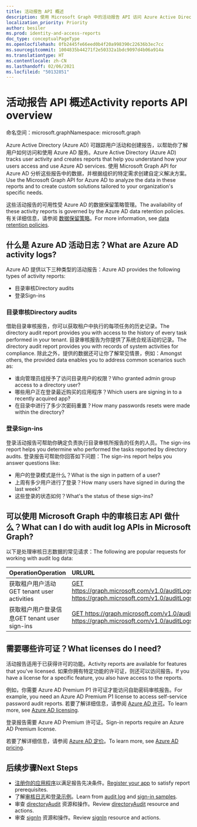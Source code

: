 ```yaml
---
title: 活动报告 API 概述
description: 使用 Microsoft Graph 中的活动报告 API 访问 Azure Active Directory 创建的报告，跟踪租户中的用户活动。
localization_priority: Priority
author: besiler
ms.prod: identity-and-access-reports
doc_type: conceptualPageType
ms.openlocfilehash: 0fb2445fe66eed0b4f20a998390c22636b3ec7cc
ms.sourcegitcommit: 1004835b44271f2e50332a1bdc9097d4b06a914a
ms.translationtype: HT
ms.contentlocale: zh-CN
ms.lasthandoff: 02/06/2021
ms.locfileid: "50132851"
---
```

# <a name="activity-reports-api-overview"></a><span data-ttu-id="3ad3d-103">活动报告 API 概述</span><span class="sxs-lookup"><span data-stu-id="3ad3d-103">Activity reports API overview</span></span>

<span data-ttu-id="3ad3d-104">命名空间：microsoft.graph</span><span class="sxs-lookup"><span data-stu-id="3ad3d-104">Namespace: microsoft.graph</span></span>

<span data-ttu-id="3ad3d-105">Azure Active Directory (Azure AD) 可跟踪用户活动和创建报告，以帮助你了解用户如何访问和使用 Azure AD 服务。</span><span class="sxs-lookup"><span data-stu-id="3ad3d-105">Azure Active Directory (Azure AD) tracks user activity and creates reports that help you understand how your users access and use Azure AD services.</span></span> <span data-ttu-id="3ad3d-106">使用 Microsoft Graph API for Azure AD 分析这些报告中的数据，并根据组织的特定需求创建自定义解决方案。</span><span class="sxs-lookup"><span data-stu-id="3ad3d-106">Use the Microsoft Graph API for Azure AD to analyze the data in these reports and to create custom solutions tailored to your organization's specific needs.</span></span>

<span data-ttu-id="3ad3d-107">这些活动报告的可用性受 Azure AD 的数据保留策略管理。</span><span class="sxs-lookup"><span data-stu-id="3ad3d-107">The availability of these activity reports is governed by the Azure AD data retention policies.</span></span> <span data-ttu-id="3ad3d-108">有关详细信息，请参阅 [数据保留策略](https://docs.microsoft.com/azure/active-directory/reports-monitoring/reference-reports-data-retention#how-long-does-azure-ad-store-the-data)。</span><span class="sxs-lookup"><span data-stu-id="3ad3d-108">For more information, see [data retention policies](https://docs.microsoft.com/azure/active-directory/reports-monitoring/reference-reports-data-retention#how-long-does-azure-ad-store-the-data).</span></span>

## <a name="what-are-azure-ad-activity-logs"></a><span data-ttu-id="3ad3d-109">什么是 Azure AD 活动日志？</span><span class="sxs-lookup"><span data-stu-id="3ad3d-109">What are Azure AD activity logs?</span></span>

<span data-ttu-id="3ad3d-110">Azure AD 提供以下三种类型的活动报告：</span><span class="sxs-lookup"><span data-stu-id="3ad3d-110">Azure AD provides the following types of activity reports:</span></span>

- <span data-ttu-id="3ad3d-111">目录审核</span><span class="sxs-lookup"><span data-stu-id="3ad3d-111">Directory audits</span></span>
- <span data-ttu-id="3ad3d-112">登录</span><span class="sxs-lookup"><span data-stu-id="3ad3d-112">Sign-ins</span></span>

### <a name="directory-audits"></a><span data-ttu-id="3ad3d-113">目录审核</span><span class="sxs-lookup"><span data-stu-id="3ad3d-113">Directory audits</span></span>

<span data-ttu-id="3ad3d-114">借助目录审核报告，你可以获取租户中执行的每项任务的历史记录。</span><span class="sxs-lookup"><span data-stu-id="3ad3d-114">The directory audit report provides you with access to the history of every task performed in your tenant.</span></span> <span data-ttu-id="3ad3d-115">目录审核报告为你提供了系统合规活动的记录。</span><span class="sxs-lookup"><span data-stu-id="3ad3d-115">The directory audit report provides you with records of system activities for compliance.</span></span> <span data-ttu-id="3ad3d-116">除此之外，提供的数据还可让你了解常见情景，例如：</span><span class="sxs-lookup"><span data-stu-id="3ad3d-116">Amongst others, the provided data enables you to address common scenarios such as:</span></span>

- <span data-ttu-id="3ad3d-117">谁向管理员组授予了访问目录用户的权限？</span><span class="sxs-lookup"><span data-stu-id="3ad3d-117">Who granted admin group access to a directory user?</span></span>
- <span data-ttu-id="3ad3d-118">哪些用户正在登录最近购买的应用程序？</span><span class="sxs-lookup"><span data-stu-id="3ad3d-118">Which users are signing in to a recently acquired app?</span></span>
- <span data-ttu-id="3ad3d-119">在目录中进行了多少次密码重置？</span><span class="sxs-lookup"><span data-stu-id="3ad3d-119">How many passwords resets were made within the directory?</span></span>

### <a name="sign-ins"></a><span data-ttu-id="3ad3d-120">登录</span><span class="sxs-lookup"><span data-stu-id="3ad3d-120">Sign-ins</span></span>

<span data-ttu-id="3ad3d-121">登录活动报告可帮助你确定负责执行目录审核所报告的任务的人员。</span><span class="sxs-lookup"><span data-stu-id="3ad3d-121">The sign-ins report helps you determine who performed the tasks reported by directory audits.</span></span> <span data-ttu-id="3ad3d-122">登录报告可帮助你回答如下问题：</span><span class="sxs-lookup"><span data-stu-id="3ad3d-122">The sign-ins report helps you answer questions like:</span></span>

- <span data-ttu-id="3ad3d-123">用户的登录模式是什么？</span><span class="sxs-lookup"><span data-stu-id="3ad3d-123">What is the sign in pattern of a user?</span></span>
- <span data-ttu-id="3ad3d-124">上周有多少用户进行了登录？</span><span class="sxs-lookup"><span data-stu-id="3ad3d-124">How many users have signed in during the last week?</span></span>
- <span data-ttu-id="3ad3d-125">这些登录的状态如何？</span><span class="sxs-lookup"><span data-stu-id="3ad3d-125">What's the status of these sign-ins?</span></span>

## <a name="what-can-i-do-with-audit-log-apis-in-microsoft-graph"></a><span data-ttu-id="3ad3d-126">可以使用 Microsoft Graph 中的审核日志 API 做什么？</span><span class="sxs-lookup"><span data-stu-id="3ad3d-126">What can I do with audit log APIs in Microsoft Graph?</span></span>

<span data-ttu-id="3ad3d-127">以下是处理审核日志数据的常见请求：</span><span class="sxs-lookup"><span data-stu-id="3ad3d-127">The following are popular requests for working with audit log data:</span></span>

<span data-ttu-id="3ad3d-128">Operation</span><span class="sxs-lookup"><span data-stu-id="3ad3d-128">Operation</span></span> | <span data-ttu-id="3ad3d-129">URL</span><span class="sxs-lookup"><span data-stu-id="3ad3d-129">URL</span></span>
:----------|:----
<span data-ttu-id="3ad3d-130">获取租户用户活动</span><span class="sxs-lookup"><span data-stu-id="3ad3d-130">GET tenant user activities</span></span> | [<span data-ttu-id="3ad3d-131">GET https://graph.microsoft.com/v1.0/auditLogs/directoryAudits</span><span class="sxs-lookup"><span data-stu-id="3ad3d-131">GET https://graph.microsoft.com/v1.0/auditLogs/directoryAudits</span></span>](https://developer.microsoft.com/graph/graph-explorer?request=auditLogs/directoryAudits&version=v1.0)
<span data-ttu-id="3ad3d-132">获取租户用户登录信息</span><span class="sxs-lookup"><span data-stu-id="3ad3d-132">GET tenant user sign-ins</span></span> | [<span data-ttu-id="3ad3d-133">GET https://graph.microsoft.com/v1.0/auditLogs/signIns</span><span class="sxs-lookup"><span data-stu-id="3ad3d-133">GET https://graph.microsoft.com/v1.0/auditLogs/signIns</span></span>](https://developer.microsoft.com/graph/graph-explorer?request=auditLogs/signIns&version=v1.0)

## <a name="what-licenses-do-i-need"></a><span data-ttu-id="3ad3d-134">需要哪些许可证？</span><span class="sxs-lookup"><span data-stu-id="3ad3d-134">What licenses do I need?</span></span>

<span data-ttu-id="3ad3d-135">活动报告适用于已获得许可的功能。</span><span class="sxs-lookup"><span data-stu-id="3ad3d-135">Activity reports are available for features that you've licensed.</span></span> <span data-ttu-id="3ad3d-136">如果你拥有特定功能的许可证，则还可以访问报告。</span><span class="sxs-lookup"><span data-stu-id="3ad3d-136">If you have a license for a specific feature, you also have access to the reports.</span></span>

<span data-ttu-id="3ad3d-137">例如，你需要 Azure AD Premium P1 许可证才能访问自助密码审核报告。</span><span class="sxs-lookup"><span data-stu-id="3ad3d-137">For example, you need an Azure AD Premium P1 license to access self-service password audit reports.</span></span>  <span data-ttu-id="3ad3d-138">若要了解详细信息，请参阅 [Azure AD 许可](https://azure.microsoft.com/pricing/details/active-directory/)。</span><span class="sxs-lookup"><span data-stu-id="3ad3d-138">To learn more, see [Azure AD licensing](https://azure.microsoft.com/pricing/details/active-directory/).</span></span>

<span data-ttu-id="3ad3d-139">登录报告需要 Azure AD Premium 许可证。</span><span class="sxs-lookup"><span data-stu-id="3ad3d-139">Sign-in reports require an Azure AD Premium license.</span></span>

<span data-ttu-id="3ad3d-140">若要了解详细信息，请参阅 [Azure AD 定价](https://azure.microsoft.com/pricing/details/active-directory/)。</span><span class="sxs-lookup"><span data-stu-id="3ad3d-140">To learn more, see [Azure AD pricing](https://azure.microsoft.com/pricing/details/active-directory/).</span></span>

## <a name="next-steps"></a><span data-ttu-id="3ad3d-141">后续步骤</span><span class="sxs-lookup"><span data-stu-id="3ad3d-141">Next Steps</span></span>

- <span data-ttu-id="3ad3d-142">[注册你的应用程序](/azure/active-directory/active-directory-reporting-api-prerequisites-azure-portal)以满足报告先决条件。</span><span class="sxs-lookup"><span data-stu-id="3ad3d-142">[Register your app](/azure/active-directory/active-directory-reporting-api-prerequisites-azure-portal) to satisfy report prerequisites.</span></span> 
- <span data-ttu-id="3ad3d-143">了解[审核日志](/azure/active-directory/active-directory-reporting-api-audit-samples)和[登录示例](/azure/active-directory/active-directory-reporting-api-sign-in-activity-samples)。</span><span class="sxs-lookup"><span data-stu-id="3ad3d-143">Learn from [audit log](/azure/active-directory/active-directory-reporting-api-audit-samples) and [sign-in samples](/azure/active-directory/active-directory-reporting-api-sign-in-activity-samples).</span></span>  
- <span data-ttu-id="3ad3d-144">审查 [directoryAudit](directoryaudit.md) 资源和操作。</span><span class="sxs-lookup"><span data-stu-id="3ad3d-144">Review [directoryAudit](directoryaudit.md) resource and actions.</span></span>
- <span data-ttu-id="3ad3d-145">审查 [signIn](signin.md) 资源和操作。</span><span class="sxs-lookup"><span data-stu-id="3ad3d-145">Review [signIn](signin.md) resource and actions.</span></span> 
<!--
{
  "type": "#page.annotation",
  "suppressions": [
    "Error: /api-reference/beta/resources/azure-ad-auditlog-overview.md:\r\n      Exception processing links.\r\n    System.ArgumentException: Link Definition was null. Link text: !INCLUDE [beta-disclaimer](../../includes/beta-disclaimer.md)\r\n      at ApiDoctor.Validation.DocFile.get_LinkDestinations()\r\n      at ApiDoctor.Validation.DocSet.ValidateLinks(Boolean includeWarnings, String[] relativePathForFiles, IssueLogger issues, Boolean requireFilenameCaseMatch, Boolean printOrphanedFiles)"
  ]
}
-->
